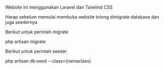 Website ini menggunakan Laravel dan Taiwlind CSS

Harap sebelum memulai membuka website tolong dimigrate database dan juga seedernya



Berikut untuk perintah migrate

php artisan migrate

Berikut untuk perintah seeder

php artisan db:seed --class=(namaclass)
